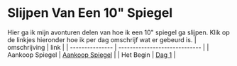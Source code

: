 # Slijpen Van Een 10" Spiegel

Hier ga ik mijn avonturen delen van hoe ik een 10" spiegel ga slijpen. Klik op de linkjes hieronder hoe ik per dag omschrijf wat er gebeurd is.
| omschrijving    | link                          |
| --------------- | ----------------------------- |
| Aankoop Spiegel | [Aankoop Spiegel](aankoop.md) |
| Het Begin       | [Dag 1](./dag1/)     |